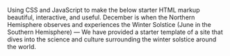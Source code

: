 Using CSS and JavaScript to make the below starter HTML markup beautiful, interactive, and useful. December is when the Northern Hemisphere observes and experiences the Winter Solstice (June in the Southern Hemisphere) — We have provided a starter template of a site that dives into the science and culture surrounding the winter solstice around the world.
